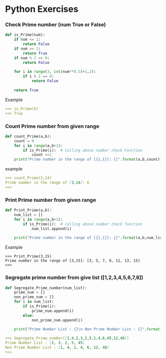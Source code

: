 # Python Exercises

### Check Prime number (num True or False)

```python
def is_Prime(num):
    if num <= 1:
        return False
    if num == 2:
        return True
    if num % 2 == 0:
        return False
    
    for i in range(3, int(num**0.5)+1,2):
        if i % 2 == 0:
            return False
    
    return True
```
Example
```markdown
>>> is_Prime(5)
>>> True
```
### Count Prime number from given range 


```python
def count_Prime(a,b):
    count = 0
    for i in range(a,b+1):
        if is_Prime(i):  # Calling above number check Function 
            count +=1
    print("Prime number in the range of [{},{}]: {}".format(a,b,count))
```
example
```markdown
>>> count_Prime(3,14)
Prime number in the range of [3,14]: 6
>>> 
```
### Print Prime number from given range
```python
def Print_Prime(a,b):
    num_list = []
    for i in range(a,b+1):
        if is_Prime(i):  # calling above number check function 
            num_list.append(i)
    
    print("Prime number in the range of [{},{}]: {}".format(a,b,num_list))
```
Example
```markdwon
>>> Print_Prime(3,15)
Prime number in the range of [3,15]: [3, 5, 7, 9, 11, 13, 15]
>>> 
```
### Segregate prime number from give list ([1,2,3,4,5,6,7,8])
```python
def Segregate_Prime_number(num_list):
    prime_num = []
    non_prime_num = []
    for i in num_list:
        if is_Prime(i):
            prime_num.append(i)
        else:
            non_prime_num.append(i)
    
    print("Prime Number List : {}\n Non Prime Number List : {}".format(prime_num,non_prime_num))
```
```markdown
>>> Segregate_Prime_number([1,4,2,3,2,5,1,4,6,45,12,48])
Prime Number List : [2, 3, 2, 5, 45] 
Non Prime Number List : [1, 4, 1, 4, 6, 12, 48]
>>> 
```
